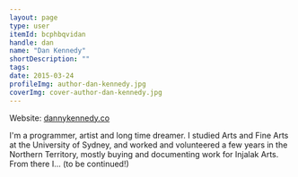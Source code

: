 ```yaml
---
layout: page
type: user
itemId: bcphbqvidan
handle: dan
name: "Dan Kennedy"
shortDescription: ""
tags:
date: 2015-03-24
profileImg: author-dan-kennedy.jpg
coverImg: cover-author-dan-kennedy.jpg
---
```


Website: [dannykennedy.co](https://dannykennedy.co/)

I'm a programmer, artist and long time dreamer. I studied Arts and Fine Arts at the University of Sydney, and worked and volunteered a few years in the Northern Territory, mostly buying and documenting work for Injalak Arts. From there I... (to be continued!) 